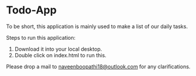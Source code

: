 # Todo-App

To be short, this application is mainly used to make a list of our daily tasks.

Steps to run this application:

1.  Download it into your local desktop.
2.  Double click on index.html to run this.

Please drop a mail to naveenboopathi18@outlook.com for any clarifications.
